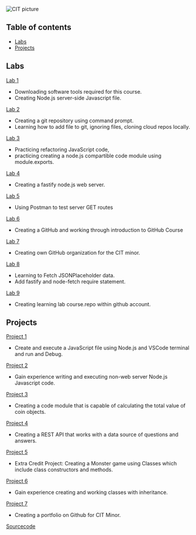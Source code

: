 ![CIT picture](https://user-images.githubusercontent.com/84296093/120626959-0b227980-c418-11eb-9788-23ecc78fcf04.png)

## Table of contents
* [Labs](#Labs)
* [Projects](#Projects)

## Labs
[Lab 1](https://ruichen11.github.io/cit281-lab1/)
* Downloading software tools required for this course. 
* Creating Node.js server-side Javascript file.

[Lab 2](https://ruichen11.github.io/cit281-lab2/)
* Creating a git repository using command prompt. 
* Learning how to add file to git, ignoring files, cloning cloud repos locally. 

[Lab 3](https://ruichen11.github.io/cit281-lab3/)
* Practicing refactoring JavaScript code, 
* practicing creating a node.js compartible code module using module.exports.

[Lab 4](https://ruichen11.github.io/cit281-lab4/)
* Creating a fastify node.js web server. 

[Lab 5](https://ruichen11.github.io/cit281-lab5/)
* Using Postman to test server GET routes

[Lab 6](https://ruichen11.github.io/cit281-lab6/)
* Creating a GitHub and working through introduction to GitHub Course

[Lab 7](https://ruichen11.github.io/cit281-lab7/)
* Creating own GitHub organization for the CIT minor. 

[Lab 8](https://ruichen11.github.io/cit281-lab8/)
* Learning to Fetch JSONPlaceholder data.
* Add fastify and node-fetch require statement. 

[Lab 9](https://ruichen11.github.io/cit281-lab9/)
* Creating learning lab course.repo within github account. 

## Projects
[Project 1](https://ruichen11.github.io/cit281-p1/)
* Create and execute a JavaScript file using Node.js and VSCode terminal and run and Debug.

[Project 2](https://ruichen11.github.io/cit281-p2/)
* Gain experience writing and executing non-web server Node.js Javascript code. 

[Project 3](https://ruichen11.github.io/cit281-p3/)
* Creating a code module that is capable of calculating the total value of coin objects. 

[Project 4](https://ruichen11.github.io/cit281-p4/)
* Creating a REST API that works with a data source of questions and answers. 

[Project 5](https://ruichen11.github.io/cit281-p5/)
* Extra Credit Project: Creating a Monster game using Classes which include class constructors and methods. 

[Project 6](https://ruichen11.github.io/cit281-p6/)
* Gain experience creating and working classes with inheritance. 

[Project 7](https://ruichen11.github.io/cit281-p7/)
* Creating a portfolio on Github for CIT Minor. 


[Sourcecode](https://ruichen11.github.io/Ruichen11.CIT-Minor/)
